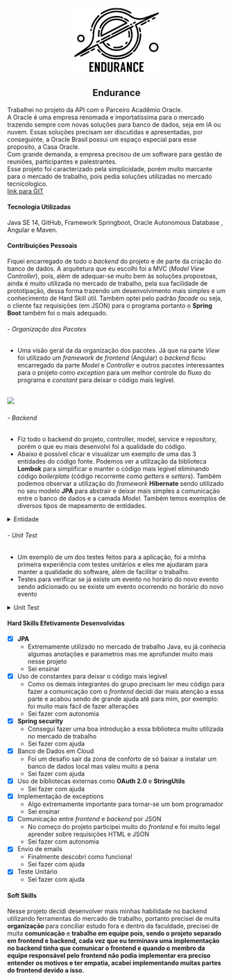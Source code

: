 ﻿<p align="center"> <img src="img/logo_endurance.png" class="center" width=200/> </p>
<h2 align="center">
Endurance
</h2>

Trabalhei no projeto da API com o Parceiro Acadêmio Oracle.<br>
A Oracle é uma empresa renomada e importatíssima para o mercado trazendo sempre com novas soluções para banco de dados, seja em IA ou nuvem. Essas soluções precisam ser discutidas e apresentadas, por conseguinte, a Oracle Brasil possui um espaço especial para esse proposito, a Casa Oracle.<br>
Com grande demanda, a empresa precisou de um software para gestão de reuniões, participantes e palestrantes.<br>
Esse projeto foi caracterizado pela simplicidade, porém muito marcante para o mercado de trabalho, pois pedia soluções utilizadas no mercado tecnicologico.<br>
[link para GIT](https://github.com/MaXximiles/API-4SEM)


#### Tecnologia Utilizadas
Java SE 14, GitHub, Framework Springboot, Oracle Autonomous Database , Angular e Maven.

#### Contribuições Pessoais
Fiquei encarregado de todo o <i>backend</i> do projeto e de parte da criação do banco de dados. A arquitetura que eu escolhi foi a MVC (<i>Model</i> <i>View</i> <i>Controller</i>), pois, além de adequar-se muito bem às soluções propostoas, ainda é muito utilizada no mercado de trabalho, pela sua facilidade de prototipação, dessa forma trazendo um desenvolvimento mais simples e um conhecimento de Hard Skill útil. Também optei pelo padrão <i>facade</i> ou seja, o cliente faz requisições (em JSON) para o programa portanto o <b>Spring Boot</b> também foi o mais adequado.
###### - Organização dos Pacotes
- Uma visão geral da da organização dos pacotes. Já que na parte <i>View</i> foi utilizado um <i>framework</i> de <i>frontend</i> (Angular) o <i>backend</i> ficou encarregado da parte <i>Model</i> e <i>Controller</i> e outros pacotes interessantes para o projeto como <i>exception</i> para um melhor controle do fluxo do programa e <i>constant</i> para deixar o código mais legível.
<br>
<img src="img/MVC.png">
<br>

###### - <i>Backend</i>
- Fiz todo o backend do projeto, controller, model, service e repository, porém o que eu mais desenvolvi foi a qualidade do código.
- Abaixo é possível clicar e visualizar um exemplo de uma das 3 entidades do código fonte. Podemos ver a utilização da biblioteca <b>Lombok</b> para simplificar e manter o código mais legível eliminando código <i>boilerplate</i> (código recorrente como <i>getters</i> e <i>setters</i>). Também podemos observar a utilização do <i>framework</i> <b>Hibernate</b> sendo utilizado no seu modelo <b>JPA</b> para abstrair e deixar mais simples a comunicação entre o banco de dados e a camada <i>Model</i>. Também temos exemplos de diversos tipos de mapeamento de entidades.
<details>
	
###### - <i>Entity</i>
- Um exemplo de uma <i>entity</i>, classe para mapear a tabela do banco de dados. Como trabalhei com Spring Boot utilizei anotações para fazer o mapeamento, utilizando o JPA para a comunicação com o banco de dados.
<summary markdown="span"y>Entidade</summary>

```java
@Entity
@NoArgsConstructor
@AllArgsConstructor
@Getter
@Setter
@Builder
@ToString
@Table(
        name = Evento.TABLE_NAME,
        uniqueConstraints = @UniqueConstraint(
                name = "evt_tema_unique",
                columnNames = "evt_tema"
        )

)
public class Evento implements Serializable {

    public static final String TABLE_NAME = "EVENTOS";
    public static final String ID_NAME = "EVT_ID";
    public static final String SEQUENCE_NAME = "EVENTOS_SEQUENCE";
    public static final String COLUNA_INICIO = "EVT_INICIO";
    public static final String COLUNA_FIM = "EVT_FIM";
    public static final String COLUNA_LOCAL = "EVT_LOCAL";
    public static final String COLUNA_TEMA = "EVT_TEMA";
    public static final String COLUNA_DESCRICAO = "EVT_DESCRICAO";
    public static final String COLUNA_OBSERVACAO = "EVT_OBSERVACAO";
    public static final String COLUNA_USUARIO = "EVT_USR_ID";
    public static final String COLUNA_CRIACAO = "EVT_CRIACAO";
    public static final String COLUNA_STATUS = "EVT_STATUS";
    public static final String COLUNA_MAX_PARTICIPANTES = "EVT_MAX_PART";
    public static final String COLUNA_TOTAL_PARTICIPANTES = "EVT_TOTAL_PART";


    @Id
    @SequenceGenerator(
            name = SEQUENCE_NAME,
            sequenceName = SEQUENCE_NAME,
            allocationSize = 1
    )
    @GeneratedValue(
            strategy = GenerationType.IDENTITY,
            generator = SEQUENCE_NAME
    )
    @Column(name=ID_NAME, nullable = false)
    private Long id;
    @Column(name=COLUNA_INICIO, nullable = false)
    @JsonFormat(pattern = "yyyy-MM-dd'T'HH:mm:ss")
    private LocalDateTime inicio;
    @Column(name=COLUNA_FIM, nullable = false)
    @JsonFormat(pattern = "yyyy-MM-dd'T'HH:mm:ss")
    private LocalDateTime fim;
    @NotBlank()
    @Column(name=COLUNA_LOCAL, columnDefinition = "VARCHAR2(9)", nullable = false)
    private String local;
    @NotBlank()
    @Column(name=COLUNA_TEMA, columnDefinition = "VARCHAR2(50)", nullable = false, unique = true)
    private String tema;
    @Column(name=COLUNA_DESCRICAO, columnDefinition = "VARCHAR2(150)")
    private String descricao;
    @Column(name=COLUNA_OBSERVACAO, columnDefinition = "VARCHAR2(150)")
    private String observacao;
    @OneToOne
    @JoinColumn(
            name = COLUNA_USUARIO,
            referencedColumnName = User.ID_NAME,
            nullable = false
    )
    private User user;
    @Column(name=COLUNA_CRIACAO, nullable = false)
    @NotBlank
    private LocalDateTime criacao = LocalDateTime.now();
    @Column(name=COLUNA_STATUS, columnDefinition = "VARCHAR2(10)", nullable = false)
    private String status;
    @Column(name=COLUNA_MAX_PARTICIPANTES, nullable = false)
    private Integer maxParticipantes;
    @Column(name=COLUNA_TOTAL_PARTICIPANTES, nullable = false)
    private Integer totalParticipantes;

    @ManyToMany
    @JoinTable(
            name="evento_usuario_part",
            joinColumns = @JoinColumn(
                    name = "eup_evt_id",
                    referencedColumnName = ID_NAME
            ),
            inverseJoinColumns = @JoinColumn(
                    name = "eup_usr_id",
                    referencedColumnName = User.ID_NAME
            )
    )
    private List<User> participantes;

    @ManyToMany
    @JoinTable(
            name="evento_fornecedor_map",
            joinColumns = @JoinColumn(
                    name = "efm_evt_id",
                    referencedColumnName = "evt_id"
            ),
            inverseJoinColumns = @JoinColumn(
                    name="efm_frn_id",
                    referencedColumnName = "frn_id"
            )
    )
    private List<Fornecedor> fornecedores;

    public boolean addParticipante(User user) {
        if(this.maxParticipantes > this.totalParticipantes) {
            participantes.add(user);
            this.maxParticipantes++;
            this.totalParticipantes++;
            return true;
        }
        return false;
    }
}
```
</details>

###### - <i>Unit Test</i>
- Um exemplo de um dos testes feitos para a aplicação, foi a minha primeira experiência com testes unitários e eles me ajudaram para manter a qualidade do software, além de facilitar o trabalho.
- Testes para verificar se já existe um evento no horário do novo evento sendo adicionado ou se existe um evento ocorrendo no horário do novo evento
	
<details>
<summary markdown="span">Unit Test</summary>
	
```java
@SpringBootTest
class EventoServiceImplTest {

    @MockBean
    private EventoRepository eventoRepository;

    @Autowired
    private EventoService underTest;

    private User user;

    @BeforeEach
    void setUp() {
        this.user = User
                .builder()
                .firstName("Teste")
                .lastName("S")
                .email("teste@gmail.com")
                .cpf("973.017.940-96")
                .joinDate(new Date())
                .password("123")
                .isActive(true)
                .isNotLocked(false)
                .role(ROLE_GUEST.name())
                .authorities(ROLE_GUEST.getAuthorities())
                .profileImageUrl(null)
                .id(1L)
                .build();
    }

    @Test
    @DisplayName("Add Evento com início no meio de outro Evento == Exc")
    void whenEventoOccurring_ShouldThrowExc()  {

        LocalTime open = LocalTime.of(10,00,00);
        LocalDateTime date = LocalDateTime.of(LocalDateTime.now().toLocalDate(), open);
        System.out.println(date);

        // given
        Evento event = Evento
                .builder()
                .id(1L)
                .inicio(date)
                .fim(date.plusHours(2L))
                .local(LocalEvento.OPENSPACE.name())
                .tema("Lean Agile")
                .descricao("Entenda a nova tendência de arquitetura de software")
                .observacao("Necessário carteira de vacinação")
                .user(user)
                .criacao(LocalDateTime.now())
                .status(StatusEvento.PENDENTE.name())
                .maxParticipantes(50)
                .totalParticipantes(1)
                .build();

        Evento event2 = Evento
                .builder()
                .id(2L)
                .inicio(date.plusMinutes(30L))
                .fim(date.plusHours(3L))
                .local(LocalEvento.OPENSPACE.name())
                .tema("Lean Agile 2")
                .descricao("Entenda a nova tendência de arquitetura de software 2")
                .observacao("Necessário carteira de vacinação 2")
                .user(this.user)
                .criacao(LocalDateTime.now())
                .status(StatusEvento.PENDENTE.name())
                .maxParticipantes(50)
                .totalParticipantes(1)
                .build();

        List<Evento> events = List.of(event);
        LocalDate date2 = event2.getInicio().toLocalDate();
        given(eventoRepository.findEventoByDate(date2))
                .willReturn(java.util.Optional.of(events));

        //when

        Throwable exc = assertThrows(EventIsOccurringException.class, () -> underTest.addEvento(event2));

        // then
        assertEquals("Evento ocorrendo no horário de início: "
                + event2.getInicio().toLocalTime().format(DateTimeFormatter.ofPattern("HH:mm"))
                + ". Sugestão de horário:08:00",
                exc.getMessage());


    }

    @Test
    @DisplayName("Add Evento com início == de outro Evento == Exc")
    void whenEventoExist_ShouldThrowExc() {

        // given
        LocalTime open = LocalTime.of(10,00,00);
        LocalDateTime date = LocalDateTime.of(LocalDateTime.now().toLocalDate(), open);

        Evento event = Evento
                .builder()
                .id(1L)
                .inicio(date)
                .fim(date.plusHours(1L))
                .local(LocalEvento.OPENSPACE.name())
                .tema("Lean Agile")
                .descricao("Entenda a nova tendência de arquitetura de software")
                .observacao("Necessário carteira de vacinação")
                .user(this.user)
                .criacao(LocalDateTime.now())
                .status(StatusEvento.PENDENTE.name())
                .maxParticipantes(50)
                .totalParticipantes(1)
                .build();

        Evento event2 = Evento
                .builder()
                .id(2L)
                .inicio(date)
                .fim(date.plusHours(3L))
                .local(LocalEvento.OPENSPACE.name())
                .tema("Lean Agile 2")
                .descricao("Entenda a nova tendência de arquitetura de software 2")
                .observacao("Necessário carteira de vacinação 2")
                .user(this.user)
                .criacao(LocalDateTime.now())
                .status(StatusEvento.PENDENTE.name())
                .maxParticipantes(50)
                .totalParticipantes(1)
                .build();

        List<Evento> events = List.of(event);
        LocalDate date2 = event2.getInicio().toLocalDate();
        given(eventoRepository.findEventoByDate(date2))
                .willReturn(java.util.Optional.of(events));

        //when

        Throwable exc = assertThrows(EventoInicioExistException.class, () -> underTest.addEvento(event2));

        // then
        assertEquals("Evento já cadastrado com ínício: "
                        + event2.getInicio().toLocalTime().format(DateTimeFormatter.ofPattern("HH:mm"))
                + ". Sugestão de horário:08:00",
                exc.getMessage());


    }

   ...
{
```
</details>

#### Hard Skills Efetivamente Desenvolvidas
- [x] <b>JPA</b>
    - Extremamente utilizado no mercado de trabalho Java, eu já conhecia algumas anotações e parametros mas me aprofundei muito mais nesse projeto
    - Sei ensinar
- [x] Uso de constantes para deixar o código mais legível
    - Como os demais integrantes do grupo precisam ler meu código para fazer a comunicação com o <i>frontend</i> decidi dar mais atenção a essa parte e acabou sendo de grande ajuda até para mim, por exemplo: foi muito mais fácil de fazer alterações
    - Sei fazer com autonomia
- [x] <b>Spring security</b>
    - Consegui fazer uma boa introdução a essa biblioteca muito utilizada no mercado de trabalho
    - Sei fazer com ajuda
- [x] Banco de Dados em Cloud
    - Foi um desafio sair da zona de conforto de só baixar a instalar um banco de dados local mas valeu muito a pena
    - Sei fazer com ajuda
- [x] Uso de bibliotecas externas como <b>OAuth 2.0</b> e <b>StringUtils</b>
    - Sei fazer com ajuda
- [x] Implementação de exceptions
    - Algo extremamente importante para tornar-se um bom programador
    - Sei ensinar
- [x] Comunicação entre <i>frontend</i> e <i>backend</i> por JSON
    - No começo do projeto participei muito do <i>frontend</i> e foi muito legal aprender sobre requisições HTML e JSON
    - Sei fazer com autonomia
- [x] Envio de emails
    - Finalmente descobri como funciona!
    - Sei fazer com ajuda
- [x] Teste Unitário
    - Sei fazer com ajuda

#### Soft Skills
Nesse projeto decidi desenvolver mais minhas habilidade no backend utilizando ferramentas do mercado de trabalho, portanto precisei de muita <b>organização</b> para conciliar estudo fora e dentro da faculdade, precisei de muita <b>comunicação</b> e <b>trabalho em equipe pois, sendo o projeto separado em frontend e backend, cada vez que eu terminava uma implementação no backend tinha que comunicar o frontend e quando o membro da equipe responsável pelo frontend não podia implementar era preciso entender os motivos e ter <b>empatia</b>, acabei implementando muitas partes do frontend devido a isso.
